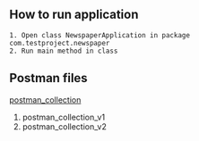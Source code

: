    ## How to run application
    1. Open class NewspaperApplication in package com.testproject.newspaper
    2. Run main method in class
    
   
   ## Postman files
   [postman_collection](newspaper.postman_collection_v1)
   1. postman_collection_v1
   2. postman_collection_v2